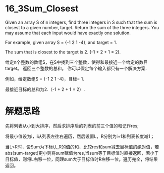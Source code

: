 ﻿# 16_3Sum_Closest
Given an array S of n integers, find three integers in S such that the sum is closest to a given number, target. Return the sum of the three integers. You may assume that each input would have exactly one solution.<br>

For example, given array S = {-1 2 1 -4}, and target = 1.<br>

The sum that is closest to the target is 2. (-1 + 2 + 1 = 2).<br>

给定n个整数的数组S，在S中找到三个整数，使得和最接近一个给定的数目target。 返回三个整数的总和。 你可以假定每个输入都只有一个解决方案.<br>

例如，给定数组S = {-1 2 1 -4}，目标= 1.<br>

最接近目标的总和为2.（-1 + 2 + 1 = 2）.<br>

# 解题思路
先将列表从小到大排序，然后求排序后的列表的前三个值的和记作res;<br>

将最小值设为i，i从列表左往右遍历，然后设置L，R分别为i+1和列表长度减1；<br>

当L<R时，设Sum为下标i,L,R的值的和，比较res和sum减去目标值的绝对值，若abs(sum-target)更小则将sum赋值为res,当sum等于目标值时直接返回，若小于目标值，则将L右移一位，同理sum大于目标值时R左移一位，遍历完全，将结果返回。<br>
